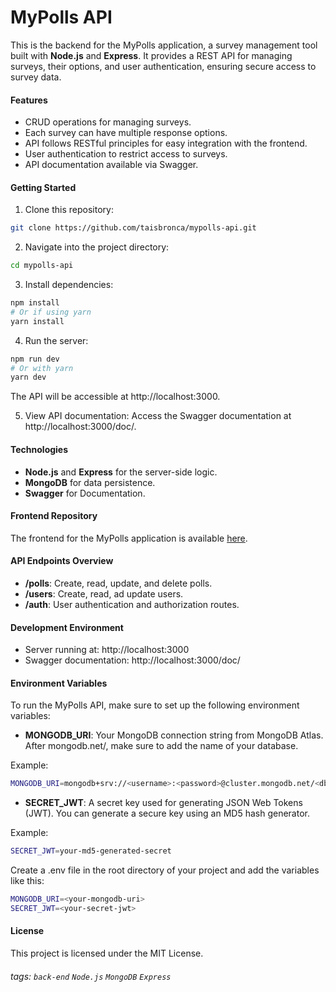 # MyPolls API

This is the backend for the MyPolls application, a survey management tool built with **Node.js** and **Express**. It provides a REST API for managing surveys, their options, and user authentication, ensuring secure access to survey data.

#### Features
- CRUD operations for managing surveys.
- Each survey can have multiple response options.
- API follows RESTful principles for easy integration with the frontend.
- User authentication to restrict access to surveys.
- API documentation available via Swagger.

#### Getting Started

1. Clone this repository:
```bash
git clone https://github.com/taisbronca/mypolls-api.git
```

2. Navigate into the project directory:
```bash
cd mypolls-api
```

3. Install dependencies:
```bash
npm install
# Or if using yarn
yarn install
```

4. Run the server:
```bash
npm run dev
# Or with yarn
yarn dev
```
The API will be accessible at http://localhost:3000.

5. View API documentation: Access the Swagger documentation at http://localhost:3000/doc/.


#### Technologies
- **Node.js** and **Express** for the server-side logic.
- **MongoDB** for data persistence.
- **Swagger** for Documentation.

#### Frontend Repository
The frontend for the MyPolls application is available [here](https://github.com/taisbronca/mypolls-app).

#### API Endpoints Overview
- **/polls**: Create, read, update, and delete polls.
- **/users**: Create, read, ad update users.
- **/auth**: User authentication and authorization routes.

#### Development Environment
- Server running at: http://localhost:3000
- Swagger documentation: http://localhost:3000/doc/

#### Environment Variables
To run the MyPolls API, make sure to set up the following environment variables:

- **MONGODB_URI**: Your MongoDB connection string from MongoDB Atlas. After mongodb.net/, make sure to add the name of your database.

Example:
```bash
MONGODB_URI=mongodb+srv://<username>:<password>@cluster.mongodb.net/<dbname>?retryWrites=true&w=majority
```
- **SECRET_JWT**: A secret key used for generating JSON Web Tokens (JWT). You can generate a secure key using an MD5 hash generator.

Example:
```bash
SECRET_JWT=your-md5-generated-secret
```

Create a .env file in the root directory of your project and add the variables like this:
```bash
MONGODB_URI=<your-mongodb-uri>
SECRET_JWT=<your-secret-jwt>
```


#### License
This project is licensed under the MIT License.


###### tags: `back-end` `Node.js` `MongoDB` `Express`
